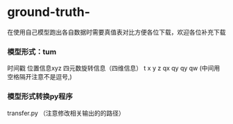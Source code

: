 # ground-truth-
在使用自己模型跑出各自数据时需要真值表对比方便各位下载，欢迎各位补充下载


###  模型形式：tum
时间戳 位置信息xyz 四元数旋转信息（四维信息）
t x y z qx qy qy qw (中间用空格隔开注意不是逗号,)

###  模型形式转换py程序
transfer.py （注意修改相关输出的的路径）
